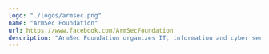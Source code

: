 ```yaml
---
logo: "./logos/armsec.png"
name: "ArmSec Foundation"
url: https://www.facebook.com/ArmSecFoundation
description: "ArmSec Foundation organizes IT, information and cyber security related development projects, such as courses, seminars, scientific conferences, etc.."
---
```

